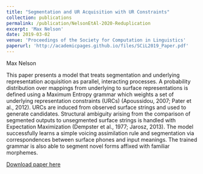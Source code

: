 ```yaml
---
title: "Segmentation and UR Acquisition with UR Constraints"
collection: publications
permalink: /publication/NelsonEtAl-2020-Reduplication
excerpt: 'Max Nelson'
date: 2019-03-02
venue: 'Proceedings of the Society for Computation in Linguistics'
paperurl: 'http://academicpages.github.io/files/SCiL2019_Paper.pdf'
---
```

Max Nelson     

This paper presents a model that treats segmentation and underlying representation acquisition as parallel, interacting processes. A probability distribution over mappings from underlying to surface representations is defined using a Maximum Entropy grammar which weights a set of underlying representation constraints (URCs) (Apoussidou, 2007; Pater et al., 2012). URCs are induced from observed surface strings and used to generate candidates. Structural ambiguity arising from the comparison of segmented outputs to unsegmented surface strings is handled with Expectation Maximization (Dempster et al., 1977; Jarosz, 2013). The model successfully learns a simple voicing assimilation rule and segmentation via correspondences between surface phones and input meanings. The trained grammar is also able to segment novel forms affixed with familiar morphemes.

[Download paper here](http://academicpages.github.io/files/SCiL2019_Paper.pdf)
